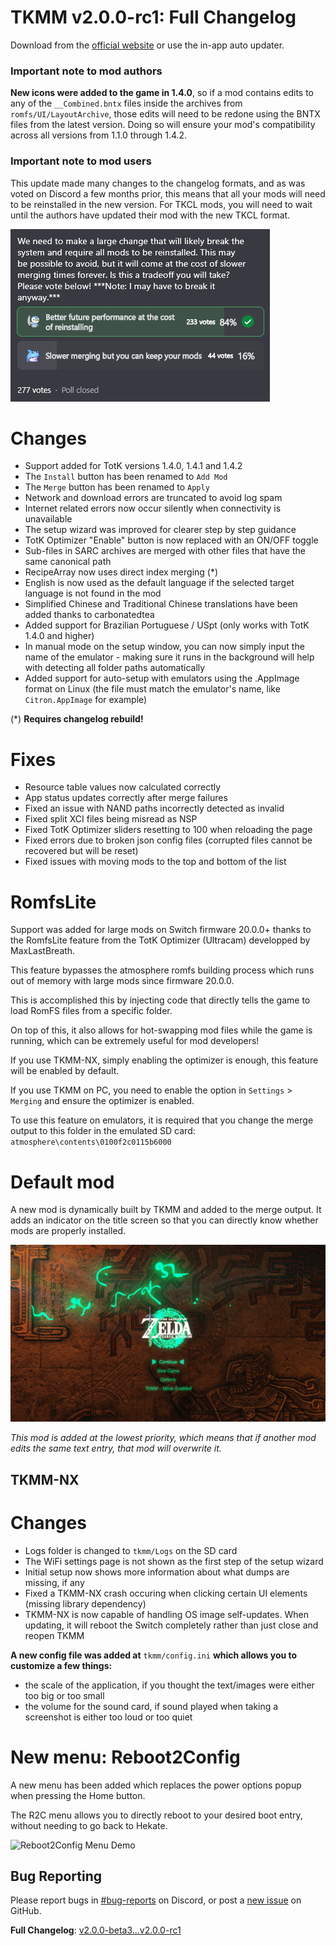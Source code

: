 # TKMM v2.0.0-rc1: Full Changelog

Download from the [official website](https://tkmm.org/downloads/) or use the in-app auto updater.

### Important note to mod authors
**New icons were added to the game in 1.4.0**, so if a mod contains edits to any of the `__Combined.bntx` files inside the archives from `romfs/UI/LayoutArchive`, those edits will need to be redone using the BNTX files from the latest version. Doing so will ensure your mod's compatibility across all versions from 1.1.0 through 1.4.2.

### Important note to mod users
This update made many changes to the changelog formats, and as was voted on Discord a few months prior, this means that all your mods will need to be reinstalled in the new version. For TKCL mods, you will need to wait until the authors have updated their mod with the new TKCL format.

![Discord Vote](/img/rc1/discordvote.png)

# Changes
- Support added for TotK versions 1.4.0, 1.4.1 and 1.4.2
- The `Install` button has been renamed to `Add Mod`
- The `Merge` button has been renamed to `Apply` 
- Network and download errors are truncated to avoid log spam
- Internet related errors now occur silently when connectivity is unavailable
- The setup wizard was improved for clearer step by step guidance
- TotK Optimizer "Enable" button is now replaced with an ON/OFF toggle
- Sub-files in SARC archives are merged with other files that have the same canonical path
- RecipeArray now uses direct index merging (*)
- English is now used as the default language if the selected target language is not found in the mod
- Simplified Chinese and Traditional Chinese translations have been added thanks to carbonatedtea
- Added support for Brazilian Portuguese / USpt (only works with TotK 1.4.0 and higher)
- In manual mode on the setup window, you can now simply input the name of the emulator - making sure it runs in the background will help with detecting all folder paths automatically
- Added support for auto-setup with emulators using the .AppImage format on Linux (the file must match the emulator's name, like `Citron.AppImage` for example)

(*) **Requires changelog rebuild!**

# Fixes
- Resource table values now calculated correctly
- App status updates correctly after merge failures
- Fixed an issue with NAND paths incorrectly detected as invalid
- Fixed split XCI files being misread as NSP
- Fixed TotK Optimizer sliders resetting to 100 when reloading the page
- Fixed errors due to broken json config files (corrupted files cannot be recovered but will be reset)
- Fixed issues with moving mods to the top and bottom of the list

# RomfsLite
Support was added for large mods on Switch firmware 20.0.0+ thanks to the RomfsLite feature from the TotK Optimizer (Ultracam) developped by MaxLastBreath.

This feature bypasses the atmosphere romfs building process which runs out of memory with large mods since firmware 20.0.0.

This is accomplished this by injecting code that directly tells the game to load RomFS files from a specific folder.

On top of this, it also allows for hot-swapping mod files while the game is running, which can be extremely useful for mod developers!

If you use TKMM-NX, simply enabling the optimizer is enough, this feature will be enabled by default.

If you use TKMM on PC, you need to enable the option in `Settings` > `Merging` and ensure the optimizer is enabled.

To use this feature on emulators, it is required that you change the merge output to this folder in the emulated SD card: `atmosphere\contents\0100f2c0115b6000`

# Default mod
A new mod is dynamically built by TKMM and added to the merge output. It adds an indicator on the title screen so that you can directly know whether mods are properly installed.

![Default Mod](/img/rc1/defaultmod.png)

*This mod is added at the lowest priority, which means that if another mod edits the same text entry, that mod will overwrite it.*

## TKMM-NX

# Changes
- Logs folder is changed to `tkmm/Logs` on the SD card
- The WiFi settings page is not shown as the first step of the setup wizard
- Initial setup now shows more information about what dumps are missing, if any
- Fixed a TKMM-NX crash occuring when clicking certain UI elements (missing library dependency)
- TKMM-NX is now capable of handling OS image self-updates. When updating, it will reboot the Switch completely rather than just close and reopen TKMM

**A new config file was added at** `tkmm/config.ini` **which allows you to customize a few things:**
- the scale of the application, if you thought the text/images were either too big or too small
- the volume for the sound card, if sound played when taking a screenshot is either too loud or too quiet

# New menu: Reboot2Config
A new menu has been added which replaces the power options popup when pressing the Home button.

The R2C menu allows you to directly reboot to your desired boot entry, without needing to go back to Hekate.

![Reboot2Config Menu Demo](/img/rc1/reboot2config.gif)

## Bug Reporting

Please report bugs in [#bug-reports](https://tkmm.org/discord) on Discord, or post a [new issue](https://github.com/TKMM-Team/Tkmm/issues/new) on GitHub.

**Full Changelog**: [v2.0.0-beta3...v2.0.0-rc1](https://github.com/TKMM-Team/Tkmm/compare/v2.0.0-beta3...v2.0.0-rc1)